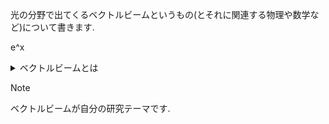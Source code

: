 光の分野で出てくるベクトルビームというもの(とそれに関連する物理や数学など)について書きます.

e^x

<details>

<summary>ベクトルビームとは</summary>

光は電磁波の一種であるので進行方向と垂直に振動しながら伝播していきます.通常のビーム(ここではスカラービームと呼びます)はビーム面内のすべての位置で振動方向が同じです.直線偏光だけでなく円偏光など伝播によって振動方向が変わるものもスカラービームと呼びます.なぜなら今考えているのはビーム面内,つまりz軸正の方向に光が伝播しているとしてある位置zでのx-y平面での振動方向が一様か一様でないかを考えているからです.円偏光は振動方向が変化していきますがそれはzの位置が変わったとき(時間変化を見た時)だからです。

直線偏光や円偏光はジョーンズベクトルで

e^x

$$
\begin{bmatrix}
1 \newline
0
\end{bmatrix},
\begin{bmatrix}
1 \newline
i
\end{bmatrix}
$$

表すことができますがベクトルビームでは例えばビーム面内の方位角を $\phi$ として

$$
\begin{bmatrix}
\cos{\phi} \newline
\sin{phi}
\end{bmatrix}
$$

のように位置による自由度がつきます.

</details>

> [!NOTE]
> ベクトルビームが自分の研究テーマです.
